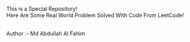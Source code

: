 This is a Special Repository!<br>
Here Are Some Real World Problem Solved With Code From LeetCode!

<br>
Author :- Md Abdullah Al Fahim
